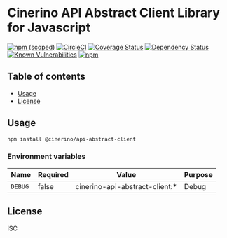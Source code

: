 # Cinerino API Abstract Client Library for Javascript

[![npm (scoped)](https://img.shields.io/npm/v/@cinerino/api-abstract-client.svg)](https://www.npmjs.com/package/@cinerino/api-abstract-client)
[![CircleCI](https://circleci.com/gh/cinerino/api-abstract-client.svg?style=shield)](https://circleci.com/gh/cinerino/api-abstract-client)
[![Coverage Status](https://coveralls.io/repos/github/cinerino/api-abstract-client/badge.svg?branch=master)](https://coveralls.io/github/cinerino/api-abstract-client?branch=master)
[![Dependency Status](https://img.shields.io/david/cinerino/api-abstract-client.svg)](https://david-dm.org/cinerino/api-abstract-client)
[![Known Vulnerabilities](https://snyk.io/test/github/cinerino/api-abstract-client/badge.svg)](https://snyk.io/test/github/cinerino/api-abstract-client)
[![npm](https://img.shields.io/npm/dm/@cinerino/api-abstract-client.svg)](https://nodei.co/npm/@cinerino/api-abstract-client/)

## Table of contents

* [Usage](#usage)
* [License](#license)

## Usage

```shell
npm install @cinerino/api-abstract-client
```

### Environment variables

| Name    | Required | Value                          | Purpose |
| ------- | -------- | ------------------------------ | ------- |
| `DEBUG` | false    | cinerino-api-abstract-client:* | Debug   |

## License

ISC
